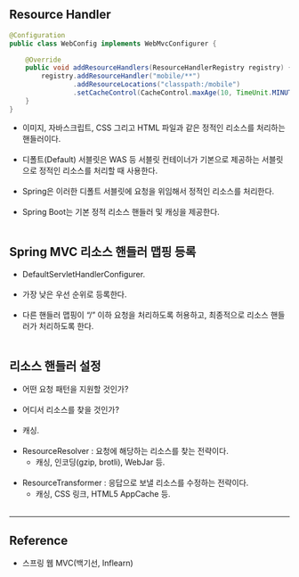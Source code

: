 Resource Handler
----------------

```java
@Configuration
public class WebConfig implements WebMvcConfigurer {

    @Override
    public void addResourceHandlers(ResourceHandlerRegistry registry) {
        registry.addResourceHandler("mobile/**")
                .addResourceLocations("classpath:/mobile")
                .setCacheControl(CacheControl.maxAge(10, TimeUnit.MINUTES));
    }
}
```

-	이미지, 자바스크립트, CSS 그리고 HTML 파일과 같은 정적인 리소스를 처리하는 핸들러이다.<br><br>
-	디폴트(Default) 서블릿은 WAS 등 서블릿 컨테이너가 기본으로 제공하는 서블릿으로 정적인 리소스를 처리할 때 사용한다.<br><br>
-	Spring은 이러한 디폴트 서블릿에 요청을 위임해서 정적인 리소스를 처리한다.<br><br>
-	Spring Boot는 기본 정적 리소스 핸들러 및 캐싱을 제공한다.<br><br>

Spring MVC 리소스 핸들러 맵핑 등록
----------------------------------

-	DefaultServletHandlerConfigurer.<br><br>
-	가장 낮은 우선 순위로 등록한다.<br><br>
-	다른 핸들러 맵핑이 “/” 이하 요청을 처리하도록 허용하고, 최종적으로 리소스 핸들러가 처리하도록 한다.<br><br>

리소스 핸들러 설정
------------------

-	어떤 요청 패턴을 지원할 것인가?<br><br>
-	어디서 리소스를 찾을 것인가?<br><br>
-	캐싱.<br><br>
-	ResourceResolver : 요청에 해당하는 리소스를 찾는 전략이다.
	-	캐싱, 인코딩(gzip, brotli), WebJar 등.<br><br>
-	ResourceTransformer : 응답으로 보낼 리소스를 수정하는 전략이다.
	-	캐싱, CSS 링크, HTML5 AppCache 등.<br><br>

---

Reference
---------

-	스프링 웹 MVC(백기선, Inflearn)
